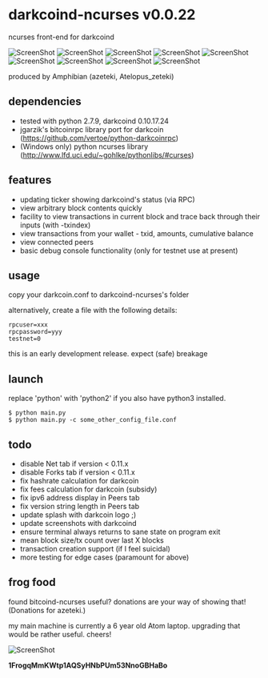 darkcoind-ncurses v0.0.22
=========================

ncurses front-end for darkcoind

![ScreenShot](/screenshots/bitcoind-ncurses-splash.png)
![ScreenShot](/screenshots/bitcoind-ncurses-monitor.png)
![ScreenShot](/screenshots/bitcoind-ncurses-block.png)
![ScreenShot](/screenshots/bitcoind-ncurses-tx.png)
![ScreenShot](/screenshots/bitcoind-ncurses-peers.png)
![ScreenShot](/screenshots/bitcoind-ncurses-wallet.png)
![ScreenShot](/screenshots/bitcoind-ncurses-net.png)
![ScreenShot](/screenshots/bitcoind-ncurses-forks.png)
![ScreenShot](/screenshots/bitcoind-ncurses-console.png)

produced by Amphibian (azeteki, Atelopus_zeteki)

dependencies
------------

* tested with python 2.7.9, darkcoind 0.10.17.24
* jgarzik's bitcoinrpc library port for darkcoin (https://github.com/vertoe/python-darkcoinrpc)
* (Windows only) python ncurses library (http://www.lfd.uci.edu/~gohlke/pythonlibs/#curses)

features
--------

* updating ticker showing darkcoind's status (via RPC)
* view arbitrary block contents quickly
* facility to view transactions in current block and trace back through their inputs (with -txindex)
* view transactions from your wallet - txid, amounts, cumulative balance
* view connected peers
* basic debug console functionality (only for testnet use at present)

usage
-----

copy your darkcoin.conf to darkcoind-ncurses's folder

alternatively, create a file with the following details:
```
rpcuser=xxx
rpcpassword=yyy
testnet=0
```

this is an early development release. expect (safe) breakage

launch
------

replace 'python' with 'python2' if you also have python3 installed.
```
$ python main.py
$ python main.py -c some_other_config_file.conf
```

todo
----

* disable Net tab if version < 0.11.x
* disable Forks tab if version < 0.11.x
* fix hashrate calculation for darkcoin
* fix fees calculation for darkcoin (subsidy)
* fix ipv6 address display in Peers tab
* fix version string length in Peers tab
* update splash with darkcoin logo ;)
* update screenshots with darkcoind
* ensure terminal always returns to sane state on program exit
* mean block size/tx count over last X blocks
* transaction creation support (if I feel suicidal)
* more testing for edge cases (paramount for above)

frog food
---------

found bitcoind-ncurses useful? donations are your way of showing that! (Donations for azeteki.)

my main machine is currently a 6 year old Atom laptop. upgrading that would be rather useful. cheers!

![ScreenShot](/screenshots/donation-qr.png)

**1FrogqMmKWtp1AQSyHNbPUm53NnoGBHaBo**
